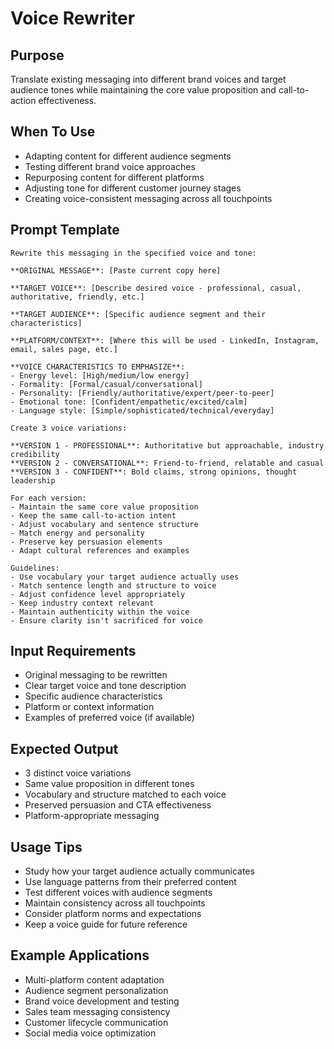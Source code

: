 # Voice Rewriter

## Purpose
Translate existing messaging into different brand voices and target audience tones while maintaining the core value proposition and call-to-action effectiveness.

## When To Use
- Adapting content for different audience segments
- Testing different brand voice approaches
- Repurposing content for different platforms
- Adjusting tone for different customer journey stages
- Creating voice-consistent messaging across all touchpoints

## Prompt Template

```
Rewrite this messaging in the specified voice and tone:

**ORIGINAL MESSAGE**: [Paste current copy here]

**TARGET VOICE**: [Describe desired voice - professional, casual, authoritative, friendly, etc.]

**TARGET AUDIENCE**: [Specific audience segment and their characteristics]

**PLATFORM/CONTEXT**: [Where this will be used - LinkedIn, Instagram, email, sales page, etc.]

**VOICE CHARACTERISTICS TO EMPHASIZE**:
- Energy level: [High/medium/low energy]
- Formality: [Formal/casual/conversational]
- Personality: [Friendly/authoritative/expert/peer-to-peer]
- Emotional tone: [Confident/empathetic/excited/calm]
- Language style: [Simple/sophisticated/technical/everyday]

Create 3 voice variations:

**VERSION 1 - PROFESSIONAL**: Authoritative but approachable, industry credibility
**VERSION 2 - CONVERSATIONAL**: Friend-to-friend, relatable and casual
**VERSION 3 - CONFIDENT**: Bold claims, strong opinions, thought leadership

For each version:
- Maintain the same core value proposition
- Keep the same call-to-action intent
- Adjust vocabulary and sentence structure
- Match energy and personality
- Preserve key persuasion elements
- Adapt cultural references and examples

Guidelines:
- Use vocabulary your target audience actually uses
- Match sentence length and structure to voice
- Adjust confidence level appropriately
- Keep industry context relevant
- Maintain authenticity within the voice
- Ensure clarity isn't sacrificed for voice
```

## Input Requirements
- Original messaging to be rewritten
- Clear target voice and tone description
- Specific audience characteristics
- Platform or context information
- Examples of preferred voice (if available)

## Expected Output
- 3 distinct voice variations
- Same value proposition in different tones
- Vocabulary and structure matched to each voice
- Preserved persuasion and CTA effectiveness
- Platform-appropriate messaging

## Usage Tips
- Study how your target audience actually communicates
- Use language patterns from their preferred content
- Test different voices with audience segments
- Maintain consistency across all touchpoints
- Consider platform norms and expectations
- Keep a voice guide for future reference

## Example Applications
- Multi-platform content adaptation
- Audience segment personalization
- Brand voice development and testing
- Sales team messaging consistency
- Customer lifecycle communication
- Social media voice optimization